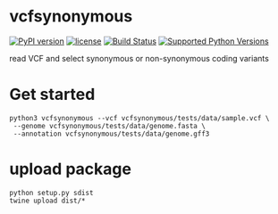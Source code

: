 # vcfsynonymous

[![PyPI version](https://badge.fury.io/py/vcfsynonymous.svg)](https://badge.fury.io/py/vcfsynonymous)
[![license](https://img.shields.io/pypi/l/vcfsynonymous.svg)](https://pypi.org/project/vcfsynonymous/)
[![Build Status](https://travis-ci.com/Grelot/vcfsynonymous.svg?branch=main)](https://travis-ci.com/Grelot/vcfsynonymous)
[![Supported Python Versions](https://img.shields.io/pypi/pyversions/vcfsynonymous.svg)](https://pypi.python.org/pypi/vcfsynonymous)



read VCF and select synonymous or non-synonymous coding variants



# Get started

```
python3 vcfsynonymous --vcf vcfsynonymous/tests/data/sample.vcf \
 --genome vcfsynonymous/tests/data/genome.fasta \
 --annotation vcfsynonymous/tests/data/genome.gff3
```




# upload package

```
python setup.py sdist
twine upload dist/*
```